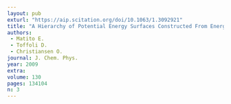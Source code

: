 ```yaml
---
layout: pub
exturl: "https://aip.scitation.org/doi/10.1063/1.3092921"
title: "A Hierarchy of Potential Energy Surfaces Constructed From Energies and Energy Derivatives Calculated on Grids"
authors:
 - Matito E.
 - Toffoli D.
 - Christiansen O.
journal: J. Chem. Phys.
year: 2009
extra: 
volume: 130
pages: 134104
n: 3
---
```

